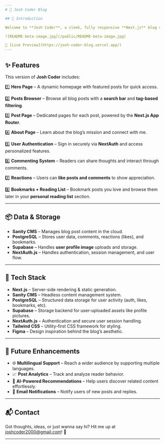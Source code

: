 ```yaml
---
# 📝 Josh Coder Blog

## 🚀 Introduction

Welcome to **Josh Coder**, a sleek, fully responsive **Next.js** blog crafted to share insightful content on **computer science and programming**. This project blends thoughtful UI/UX from [my custom **Figma design system**](https://www.figma.com/design/DuUW9np74Jp1SGHxKcy3Gf/Blog?node-id=59-1113) with powerful backend tech for a seamless and modern reading experience.

![README-beta-image.jpg](/public/README-beta-image.jpg)

🔗 [Live Preview](https://josh-coder-blog.vercel.app/)
---
```


## ✨ Features

This version of **Josh Coder** includes:

1️⃣ **Hero Page** – A dynamic homepage with featured posts for quick access.

2️⃣ **Posts Browser** – Browse all blog posts with a **search bar** and **tag-based filtering**.

3️⃣ **Post Page** – Dedicated pages for each post, powered by the **Next.js App Router**.

4️⃣ **About Page** – Learn about the blog’s mission and connect with me.

5️⃣ **User Authentication** – Sign in securely via **NextAuth** and access personalized features.

6️⃣ **Commenting System** – Readers can share thoughts and interact through comments.

7️⃣ **Reactions** – Users can **like posts and comments** to show appreciation.

8️⃣ **Bookmarks + Reading List** – Bookmark posts you love and browse them later in your **personal reading list** section.

---

## 📦 Data & Storage

- **Sanity CMS** – Manages blog post content in the cloud.
- **PostgreSQL** – Stores user data, comments, reactions (likes), and bookmarks.
- **Supabase** – Handles **user profile image** uploads and storage.
- **NextAuth.js** – Handles authentication, session management, and user flow.

---

## 📖 Tech Stack

- **Next.js** – Server-side rendering & static generation.
- **Sanity CMS** – Headless content management system.
- **PostgreSQL** – Structured data storage for user activity (auth, likes, bookmarks, etc).
- **Supabase** – Storage backend for user-uploaded assets like profile pictures.
- **NextAuth.js** – Authentication and secure user session handling.
- **Tailwind CSS** – Utility-first CSS framework for styling.
- **Figma** – Design inspiration behind the blog’s aesthetic.

---

## 🔮 Future Enhancements

- 🌐 **Multilingual Support** – Reach a wider audience by supporting multiple languages.
- 📈 **Post Analytics** – Track and analyze reader behavior.
- 🧠 **AI-Powered Recommendations** – Help users discover related content effortlessly.
- 💌 **Email Notifications** – Notify users of new posts and replies.

---

## 📬 Contact

Got thoughts, ideas, or just wanna say hi? Hit me up at [joshcoder2000@gmail.com](mailto:joshcoder2000@gmail.com)! 💌

---
